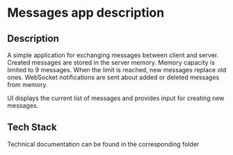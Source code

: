 # Messages app description

## Description

A simple application for exchanging messages between client and server. Created messages are stored in the server memory. Memory capacity is limited to 9 messages. When the limit is reached, new messages replace old ones. WebSocket notifications are sent about added or deleted messages from memory.

UI displays the current list of messages and provides input for
creating new messages.

## Tech Stack
Technical documentation can be found in the corresponding folder